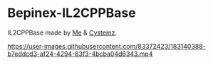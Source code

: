 # Bepinex-IL2CPPBase

IL2CPPBase made by [Me](https://github.com/VerityIncorporated) & [Cystemz](https://github.com/Cystemzz).

https://user-images.githubusercontent.com/83372423/183140388-b7eddcd3-af24-4294-83f3-4bcba04d6343.mp4
